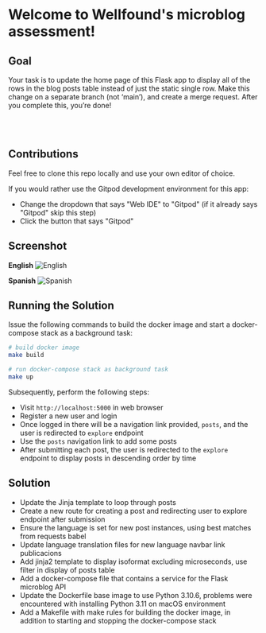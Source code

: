 # Welcome to Wellfound's microblog assessment!

## Goal

Your task is to update the home page of this Flask app to display all of the rows in the blog posts table instead of just the static single row. Make this change on a separate branch (not ‘main’), and create a merge request. After you complete this, you’re done!

<BR><BR>

## Contributions

Feel free to clone this repo locally and use your own editor of choice.

If you would rather use the Gitpod development environment for this app:

- Change the dropdown that says "Web IDE" to "Gitpod" (if it already says "Gitpod" skip this step)
- Click the button that says "Gitpod"

## Screenshot

**English**
![English](https://i.ibb.co/FwwdBFH/english.png "english")

**Spanish**
![Spanish](https://i.ibb.co/9bXPC13/spanish.png "spanish")

## Running the Solution

Issue the following commands to build the docker image and start a docker-compose stack as
a background task:

```bash
# build docker image
make build

# run docker-compose stack as background task
make up
```

Subsequently, perform the following steps:

- Visit `http://localhost:5000` in web browser
- Register a new user and login
- Once logged in there will be a navigation link provided, `posts`, and the user is redirected to `explore` endpoint
- Use the `posts` navigation link to add some posts
- After submitting each post, the user is redirected to the `explore` endpoint to display posts in descending order by time

## Solution

- Update the Jinja template to loop through posts
- Create a new route for creating a post and redirecting user to explore endpoint after submission
- Ensure the language is set for new post instances, using best matches from requests babel
- Update language translation files for new language navbar link publicacions
- Add jinja2 template to display isoformat excluding microseconds, use filter in display of posts table
- Add a docker-compose file that contains a service for the Flask microblog API
- Update the Dockerfile base image to use Python 3.10.6, problems were encountered with installing Python 3.11 on macOS environment
- Add a Makefile with make rules for building the docker image, in addition to starting and stopping the docker-compose stack
